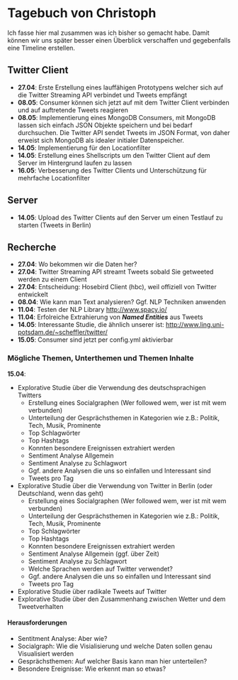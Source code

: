 # Tagebuch von Christoph

Ich fasse hier mal zusammen was ich bisher so gemacht habe.
Damit können wir uns später besser einen Überblick verschaffen und gegebenfalls eine Timeline erstellen.


## Twitter Client
 
- **27.04**: Erste Erstellung eines lauffähigen Prototypens welcher sich auf die Twitter Streaming API verbindet und Tweets empfängt
- **08.05**: Consumer können sich jetzt auf mit dem Twitter Client verbinden und auf auftretende Tweets reagieren
- **08.05**: Implementierung eines MongoDB Consumers, mit MongoDB lassen sich einfach JSON Objekte speichern und bei bedarf durchsuchen. Die Twitter API sendet Tweets im JSON Format, von daher erweist sich MongoDB als idealer initialer Datenspeicher.
- **14.05**: Implementierung für den Locationfilter
- **14.05**: Erstellung eines Shellscripts um den Twitter Client auf dem Server im Hintergrund laufen zu lassen
- **16.05**: Verbesserung des Twitter Clients und Unterschützung für mehrfache Locationfilter

## Server

- **14.05**: Upload des Twitter Clients auf den Server um einen Testlauf zu starten (Tweets in Berlin)

## Recherche

- **27.04**: Wo bekommen wir die Daten her?
- **27.04**: Twitter Streaming API streamt Tweets sobald Sie getweeted werden zu einem Client
- **27.04**: Entscheidung: Hosebird Client (hbc), weil offiziell von Twitter entwickelt
- **08.04**: Wie kann man Text analysieren? Ggf. NLP Techniken anwenden
- **11.04**: Testen der NLP Library http://www.spacy.io/
- **11.04**: Erfolreiche Extrahierung von ***Named Entities*** aus Tweets
- **14.05**: Interessante Studie, die ähnlich unserer ist: http://www.ling.uni-potsdam.de/~scheffler/twitter/
- **15.05**: Consumer sind jetzt per config.yml aktivierbar


### Mögliche Themen, Unterthemen und Themen Inhalte

**15.04**:

- Explorative Studie über die Verwendung des deutschsprachigen Twitters
  - Erstellung eines Socialgraphen (Wer followed wem, wer ist mit wem verbunden)
  - Unterteilung der Gesprächsthemen in Kategorien wie z.B.: Politik, Tech, Musik, Prominente
  - Top Schlagwörter
  - Top Hashtags
  - Konnten besondere Ereignissen extrahiert werden
  - Sentiment Analyse Allgemein
  - Sentiment Analyse zu Schlagwort
  - Ggf. andere Analysen die uns so einfallen und Interessant sind
  - Tweets pro Tag
- Explorative Studie über die Verwendung von Twitter in Berlin (oder Deutschland, wenn das geht)
  - Erstellung eines Socialgraphen (Wer followed wem, wer ist mit wem verbunden)
  - Unterteilung der Gesprächsthemen in Kategorien wie z.B.: Politik, Tech, Musik, Prominente
  - Top Schlagwörter
  - Top Hashtags
  - Konnten besondere Ereignissen extrahiert werden
  - Sentiment Analyse Allgemein (ggf. über Zeit)
  - Sentiment Analyse zu Schlagwort
  - Welche Sprachen werden auf Twitter verwendet?
  - Ggf. andere Analysen die uns so einfallen und Interessant sind
  - Tweets pro Tag
- Explorative Studie über radikale Tweets auf Twitter
- Explorative Studie über den Zusammenhang zwischen Wetter und dem Tweetverhalten

#### Herausforderungen

- Sentitment Analyse: Aber wie?
- Socialgraph: Wie die Visialisierung und welche Daten sollen genau Visualisiert werden
- Gesprächsthemen: Auf welcher Basis kann man hier unterteilen?
- Besondere Ereignisse: Wie erkennt man so etwas?
